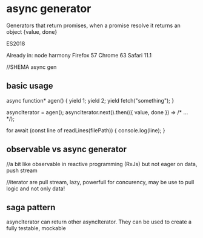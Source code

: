 # async generator

Generators that return promises, when a promise resolve it returns an object {value, done}

ES2018

Already in:
node harmony
Firefox 57
Chrome 63
Safari 11.1

//SHEMA async gen

## basic usage

async function* agen() {
    yield 1;
    yield 2;
    yield fetch("something");
}

asyncIterator = agen();
asyncIterator.next().then(({ value, done }) => /* ... */);

for await (const line of readLines(filePath)) {
  console.log(line);
}

## observable vs async generator

//a bit like observable in reactive programming (RxJs) but not eager on data, push stream

//iterator are pull stream, lazy, powerfull for concurency, may be use to pull logic and not only data!

## saga pattern

asyncIterator can return other asyncIterator.
They can be used to create a fully testable, mockable 